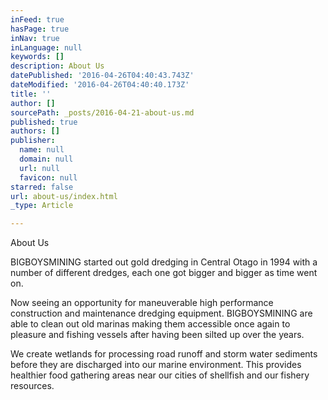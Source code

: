 ```yaml
---
inFeed: true
hasPage: true
inNav: true
inLanguage: null
keywords: []
description: About Us
datePublished: '2016-04-26T04:40:43.743Z'
dateModified: '2016-04-26T04:40:40.173Z'
title: ''
author: []
sourcePath: _posts/2016-04-21-about-us.md
published: true
authors: []
publisher:
  name: null
  domain: null
  url: null
  favicon: null
starred: false
url: about-us/index.html
_type: Article

---
```

About Us

BIGBOYSMINING started out gold dredging in Central Otago in 1994 with a number of different dredges, each one got bigger and bigger as time went on.

Now seeing an opportunity for maneuverable high performance construction and maintenance dredging equipment. BIGBOYSMINING are able to clean out old marinas making them accessible once again to pleasure and fishing vessels after having been silted up over the years. 

We create wetlands for processing road runoff and storm water sediments before they are discharged into our marine environment. This provides healthier food gathering areas near our cities of shellfish and our fishery resources.